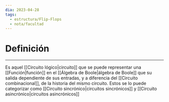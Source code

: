 ```yaml
---
dia: 2023-04-28
tags:
  - estructura/Flip-Flops
  - nota/facultad
---
```

# Definición
---
Es aquel [[Circuito lógico|circuito]] que se puede representar una [[Función|función]] en el [[Álgebra de Boole|álgebra de Boole]] que su salida dependiente de sus entradas, y a diferencia del [[Circuito combinacional]], de la historia del mismo circuito.
Estos se lo puede categorizar como [[Circuito sincrónico|circuitos sincrónicos]] y [[Circuito asincrónico|circuitos asincrónicos]]